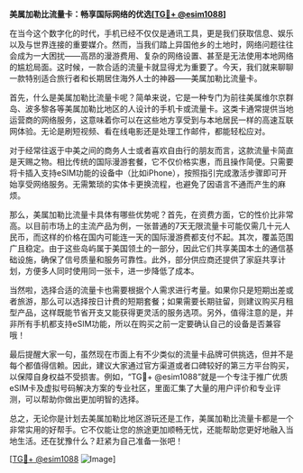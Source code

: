 **美属加勒比流量卡：畅享国际网络的优选[[TG💪+ @esim1088](https://t.me/s/esim1088)]**

在当今这个数字化的时代，手机已经不仅仅是通讯工具，更是我们获取信息、娱乐以及与世界连接的重要媒介。然而，当我们踏上异国他乡的土地时，网络问题往往会成为一大困扰——高昂的漫游费用、复杂的网络设置、甚至是无法使用本地网络的尴尬局面。这时候，一款合适的流量卡就显得尤为重要了。今天，我们就来聊聊一款特别适合旅行者和长期居住海外人士的神器——美属加勒比流量卡。

首先，什么是美属加勒比流量卡呢？简单来说，它是一种专门为前往美属维尔京群岛、波多黎各等美属加勒比地区的人设计的手机卡或流量卡。这类卡通常提供当地运营商的网络服务，这意味着你可以在这些地方享受到与本地居民一样的高速互联网体验。无论是刷短视频、看在线电影还是处理工作邮件，都能轻松应对。

对于经常往返于中美之间的商务人士或者喜欢自由行的朋友而言，这款流量卡简直是天赐之物。相比传统的国际漫游套餐，它不仅价格实惠，而且操作简便。只需要将卡插入支持eSIM功能的设备中（比如iPhone），按照指引完成激活步骤即可开始享受网络服务。无需繁琐的实体卡更换流程，也避免了因语言不通而产生的麻烦。

那么，美属加勒比流量卡具体有哪些优势呢？首先，在资费方面，它的性价比非常高。以目前市场上的主流产品为例，一张普通的7天无限流量卡可能仅需几十元人民币，而这样的价格在国内可能连一天的国际漫游费都支付不起。其次，覆盖范围广且稳定。由于这些岛屿属于美国领土的一部分，因此它们共享美国本土的通信基础设施，确保了信号质量和服务可靠性。此外，部分供应商还提供了家庭共享计划，方便多人同时使用同一张卡，进一步降低了成本。

当然啦，选择合适的流量卡也需要根据个人需求进行考量。如果你只是短期出差或者旅游，那么可以选择按日计费的短期套餐；如果需要长期驻留，则建议购买月租型产品，这样既能节省开支又能获得更灵活的服务选项。另外，值得注意的是，并非所有手机都支持eSIM功能，所以在购买之前一定要确认自己的设备是否兼容哦！

最后提醒大家一句，虽然现在市面上有不少类似的流量卡品牌可供挑选，但并不是每个都值得信赖。因此，建议大家通过官方渠道或者口碑较好的第三方平台购买，以保障自身权益不受损害。例如，“TG💪+ @esim1088”就是一个专注于推广优质eSIM卡及虚拟号码解决方案的专业社区，里面汇集了大量的用户评价和专业评测，可以帮助你做出更加明智的选择。

总之，无论你是计划去美属加勒比地区游玩还是工作，美属加勒比流量卡都是一个非常实用的好帮手。它不仅能让您的旅途更加顺畅无忧，还能帮助您更好地融入当地生活。还在犹豫什么？赶紧为自己准备一张吧！

[[TG💪+ @esim1088](https://t.me/s/esim1088) ![Image](https://i.postimg.cc/4NQfJmqS/Snipaste-2025-05-13-00-14-12.png)]